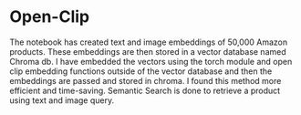 # Open-Clip
The notebook has created text and image embeddings of 50,000 Amazon products.
These embeddings are then stored in a vector database named Chroma db.
I have embedded the vectors using the torch module and open clip embedding functions outside of the vector database and then the embeddings are passed and stored in chroma. I found this method more efficient and time-saving.
Semantic Search is done to retrieve a product using text and image query.
